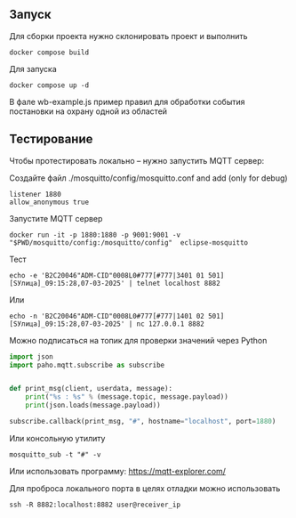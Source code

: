 ## Запуск
Для сборки проекта нужно склонировать проект и выполнить

```
docker compose build
```

Для запуска

```
docker compose up -d
```

В фале wb-example.js пример правил для обработки события постановки на охрану одной из областей


## Тестирование
Чтобы протестировать локально – нужно запустить MQTT сервер:

Создайте файл ./mosquitto/config/mosquitto.conf and add (only for debug)

```
listener 1880
allow_anonymous true
```


Запустите MQTT сервер

```
docker run -it -p 1880:1880 -p 9001:9001 -v "$PWD/mosquitto/config:/mosquitto/config"  eclipse-mosquitto
```

Тест

```
echo -e 'B2C20046"ADM-CID"0008L0#777[#777|3401 01 501][SУлица]_09:15:28,07-03-2025' | telnet localhost 8882
```

Или

```
echo -n 'B2C20046"ADM-CID"0008L0#777[#777|1401 02 501][SУлица]_09:15:28,07-03-2025' | nc 127.0.0.1 8882
```

Можно подписаться на топик для проверки значений через Python

```python
import json
import paho.mqtt.subscribe as subscribe


def print_msg(client, userdata, message):
    print("%s : %s" % (message.topic, message.payload))
    print(json.loads(message.payload))

subscribe.callback(print_msg, "#", hostname="localhost", port=1880)
```

Или консольную утилиту
```
mosquitto_sub -t "#" -v
```

Или использовать программу: https://mqtt-explorer.com/


Для проброса локального порта в целях отладки можно использовать
```
ssh -R 8882:localhost:8882 user@receiver_ip
```